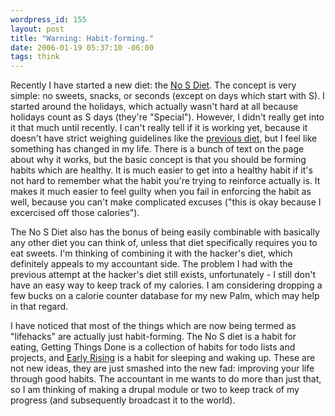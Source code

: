 ```yaml
--- 
wordpress_id: 155
layout: post
title: "Warning: Habit-forming."
date: 2006-01-19 05:37:10 -06:00
tags: think
---
```

Recently I have started a new diet: the <a href="http://nosdiet.com">No S Diet</a>.   The concept is very simple: no sweets, snacks, or seconds (except on days which start with S).  I started around the holidays, which actually wasn't hard at all because holidays count as S days (they're "Special").  However, I didn't really get into it that much until recently.  I can't really tell if it is working yet, because it doesn't have strict weighing guidelines like the <a href="http://www.fourmilab.ch/hackdiet/www/hackdiet.html">previous diet</a>, but I feel like something has changed in my life.   There is a bunch of text on the page about why it works, but the basic concept is that you should be forming habits which are healthy.  It is much easier to get into a healthy habit if it's not hard to remember what the habit you're trying to reinforce actually is.  It makes it much easier to feel guilty when you fail in enforcing the habit as well, because you can't make complicated excuses ("this is okay because I excercised off those calories").

The No S Diet also has the bonus of being easily combinable with basically any other diet you can think of, unless that diet specifically requires you to eat sweets.  I'm thinking of combining it with the hacker's diet, which definitely appeals to my accountant side.  The problem I had with the previous attempt at the hacker's diet still exists, unfortunately - I still don't have an easy way to keep track of my calories.  I am considering dropping a few bucks on a calorie counter database for my new Palm, which may help in that regard.

I have noticed that most of the things which are now being termed as "lifehacks" are actually just habit-forming.  The No S diet is a habit for eating, Getting Things Done is a collection of habits for todo lists and projects, and <a href="http://www.stevepavlina.com/blog/2005/05/how-to-become-an-early-riser/">Early Rising</a> is a habit for sleeping and waking up.   These are not new ideas, they are just smashed into the new fad: improving your life through good habits.  The accountant in me wants to do more than just that, so I am thinking of making a drupal module or two to keep track of my progress (and subsequently broadcast it to the world).
